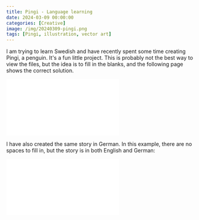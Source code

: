 ```yaml
---
title: Pingi - Language learning
date: 2024-03-09 00:00:00
categories: [Creative]
image: /img/20240309-pingi.png
tags: [Pingi, illustration, vector art]
---
```


I am trying to learn Swedish and have recently spent some time creating Pingi, a penguin. It's a fun little project. This is probably not the best way to view the files, but the idea is to fill in the blanks, and the following page shows the correct solution. 

<object data="/img/20240309-Pingi-Swedish-Backflip.pdf" width="540px" height="960px">
    <embed src="/img/20240309-Pingi-Swedish-Backflip.pdf">
    </embed>
</object>

I have also created the same story in German. In this example, there are no spaces to fill in, but the story is in both English and German:

<object data="/img/20240309-Pingi-German-Backflip.pdf" width="540px" height="960px">
    <embed src="/img/20240309-Pingi-German-Backflip.pdf">
    </embed>
</object>